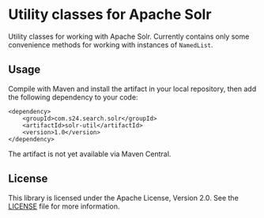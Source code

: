 # Utility classes for Apache Solr

Utility classes for working with Apache Solr. Currently contains only some convenience methods for working with
instances of `NamedList`.

## Usage

Compile with Maven and install the artifact in your local repository, then add the following dependency to your code:

    <dependency>
        <groupId>com.s24.search.solr</groupId>
        <artifactId>solr-util</artifactId>
        <version>1.0</version>
    </dependency>

The artifact is not yet available via Maven Central.

## License

This library is licensed under the Apache License, Version 2.0. See the [LICENSE](LICENSE) file for more information.
